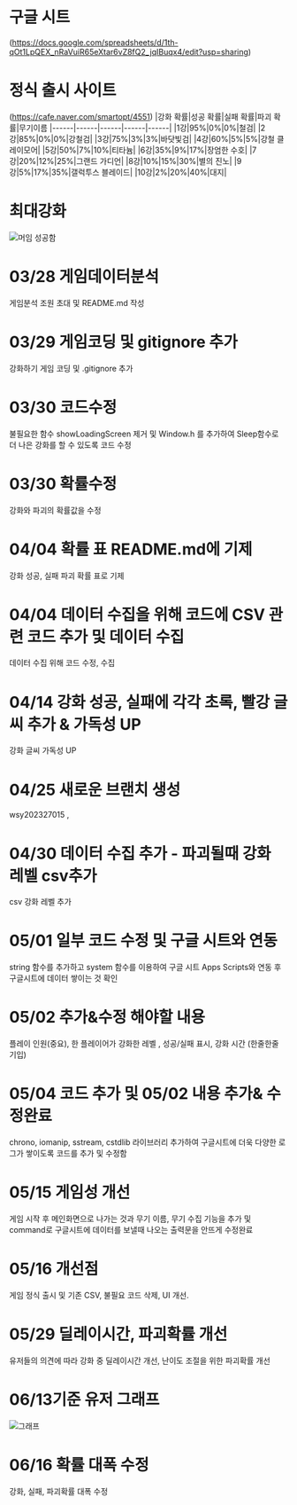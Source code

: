 # 구글 시트 
(https://docs.google.com/spreadsheets/d/1th-qOt1LpQEX_nRaVuiR65eXtar6vZ8fQ2_jqIBuqx4/edit?usp=sharing)
# 정식 출시 사이트
(https://cafe.naver.com/smartopt/4551)
|강화 확률|성공 확률|실패 확률|파괴 확률|무기이름
|------|------|------|------|------|
|1강|95%|0%|0%|철검|
|2강|85%|0%|0%|강철검|
|3강|75%|3%|3%|바닷빛검|
|4강|60%|5%|5%|강철 클레이모어|
|5강|50%|7%|10%|티타늄|
|6강|35%|9%|17%|장엄한 수호|
|7강|20%|12%|25%|그랜드 가디언|
|8강|10%|15%|30%|별의 진노|
|9강|5%|17%|35%|갤럭투스 블레이드|
|10강|2%|20%|40%|대지|
# 최대강화
![머임 성공함](https://github.com/yuh2327015/gamedata/assets/127164406/7f9590b9-6b21-4c76-80fe-f764249def35)
# 03/28 게임데이터분석
게임분석 조원 초대 및 README.md 작성
# 03/29 게임코딩 및 gitignore 추가
강화하기 게임 코딩 및 .gitignore 추가
# 03/30 코드수정
불필요한 함수 showLoadingScreen 제거 및 Window.h 를 추가하여 Sleep함수로 더 나은 강화를 할 수 있도록 코드 수정
# 03/30 확률수정
강화와 파괴의 확률값을 수정
# 04/04 확률 표 README.md에 기제
강화 성공, 실패 파괴 확률 표로 기제
# 04/04 데이터 수집을 위해 코드에 CSV 관련 코드 추가 및 데이터 수집
데이터 수집 위해 코드 수정, 수집
# 04/14 강화 성공, 실패에 각각 초록, 빨강 글씨 추가 & 가독성 UP
강화 글씨 가독성 UP 
# 04/25 새로운 브랜치 생성
wsy202327015 , 
# 04/30 데이터 수집 추가 - 파괴될때 강화 레벨 csv추가
csv 강화 레벨 추가
# 05/01 일부 코드 수정 및 구글 시트와 연동
string 함수를 추가하고 system 함수를 이용하여 구글 시트 Apps Scripts와 연동 후
구글시트에 데이터 쌓이는 것 확인
# 05/02 추가&수정 해야할 내용
플레이 인원(중요), 한 플레이어가 강화한 레벨 , 성공/실패 표시, 강화 시간 (한줄한줄 기입)
# 05/04 코드 추가 및 05/02 내용 추가& 수정완료
chrono, iomanip, sstream, cstdlib 라이브러리 추가하여 구글시트에 더욱 다양한 로그가 쌓이도록 코드를 추가 및 수정함
# 05/15 게임성 개선
게임 시작 후 메인화면으로 나가는 것과 무기 이름, 무기 수집 기능을 추가 및 command로 구글시트에 데이터를 보낼때 나오는 출력문을 안뜨게 수정완료
# 05/16 개선점
게임 정식 출시 및 기존 CSV, 불필요 코드 삭제, UI 개선. 
# 05/29 딜레이시간, 파괴확률 개선
유저들의 의견에 따라 강화 중 딜레이시간 개선, 난이도 조절을 위한 파괴확률 개선
# 06/13기준 유저 그래프
![그래프](https://github.com/yuh2327015/gamedata/assets/127164406/da4e9ab7-0546-4cd5-a1fa-bd732de8a6a8)
# 06/16 확률 대폭 수정
강화, 실패, 파괴확률 대폭 수정
